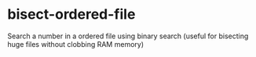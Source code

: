 # bisect-ordered-file
Search a number in a ordered file using binary search (useful for bisecting huge files without clobbing RAM memory)

